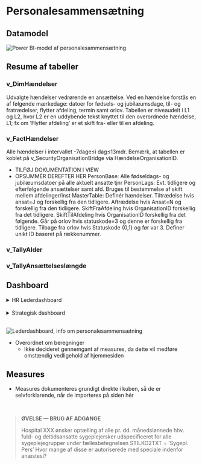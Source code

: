 # Personalesammensætning

## Datamodel
![Power BI-model af personalesammensætning](https://raw.githubusercontent.com/DataOgDigitalisering/dokumentation/master/Images/cube_model_personalesammensætning.png)



## Resume af tabeller

### v_DimHændelser
Udvalgte hændelser vedrørende en ansættelse.
Ved en hændelse forstås en af følgende mærkedage: datoer for fødsels- og jubilæumsdage, til- og fratrædelser, flytter afdeling, termin samt orlov. 
Tabellen er niveaudelt i L1 og L2, hvor L2 er en uddybende tekst knyttet til den overordnede hændelse, L1; fx om ’Flytter afdeling’ er et skift fra- eller til en afdeling.


### v_FactHændelser
Alle hændelser i intervallet -7dage≤i dag≤13mdr. 
Bemærk, at tabellen er koblet på v_SecurityOrganisationBridge via HændelseOrganisationID.
- TILFØJ DOKUMENTATION I VIEW 
- OPSUMMÉR DEREFTER HER
PersonBase: Alle fødseldags- og jubilæumsdatoer på alle aktuelt ansatte tjnr
PersonLags: Evt. tidligere og efterfølgende ansættelser samt afd. Bruges til bestemmelse af skift mellem afdelinger/inst
MasterTable: Definér hændelser. Tiltrædelse hvis ansat=J og forskellig fra den tidligere. Aftrædelse hvis Ansat=N og forskellig fra den tidligere. SkiftFraAfdeling hvis OrganisationID forskellig fra det tidligere. SkiftTilAfdeling hvis OrganisationID forskellig fra det følgende. Går på orlov hvis statuskode=3 og denne er forskellig fra tidligere. Tilbage fra orlov hvis Statuskode {0,1} og før var 3. Definer unikt ID baseret på rækkenummer.


### v_TallyAlder

### v_TallyAnsættelseslængde


## Dashboard


<!-- Embed dashboards -->
<details><summary markdown="span">HR Lederdashboard</summary>
<center>
<iframe src="https://flis.regionh.top.local:444/PBIReports/powerbi/L%C3%B8n%20og%20HR/HR%20Lederdashboard/HR%20Lederdashboard?RC:Toolbar=False" style="border:1px #000000 solid;" frameborder="1" height="565" width="100%"></iframe>
</center>
</details>
<br> 

<details><summary markdown="span">Strategisk dashboard</summary>
<center>
<iframe src="https://flis.regionh.top.local:444/PBIReports/powerbi/L%C3%B8n%20og%20HR/HR%20Strategisk%20Dashboard/HR%20Strategisk%20Dashboard?RC:Toolbar=False" style="border:1px #000000 solid;" frameborder="1" height="565" width="100%"></iframe>
</center>
</details>
<br>


![Lederdashboard, info om personalesammensætning](https://raw.githubusercontent.com/DataOgDigitalisering/dokumentation/master/Images/dashboard_personalesammensætning_info.png)

- Overordnet om beregninger 
  - Ikke decideret gennemgant af measures, da dette vil medføre omstændig vedligehold af hjemmesiden


## Measures
- Measures dokumenteres grundigt direkte i kuben, så de er selvforklarende, når de importeres på siden hér
<br>



> **ØVELSE — BRUG AF ADGANGE**
> 
> Hospital XXX ønsker optælling af alle pr. dd. månedslønnede hhv. fuld- og deltidsansatte sygeplejersker 
> udspecificeret for alle sygeplejegrupper under fællesbetegnelsen STILKO2TXT = ’Sygepl. Pers’
> Hvor mange af disse er autoriserede med speciale indenfor anæstesi?



